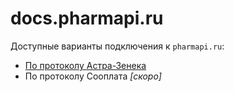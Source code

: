 # docs.pharmapi.ru

Доступные варианты подключения к `pharmapi.ru`:

  * [По протоколу Астра-Зенека](like/index)
  * По протоколу Сооплата  _[скоро]_